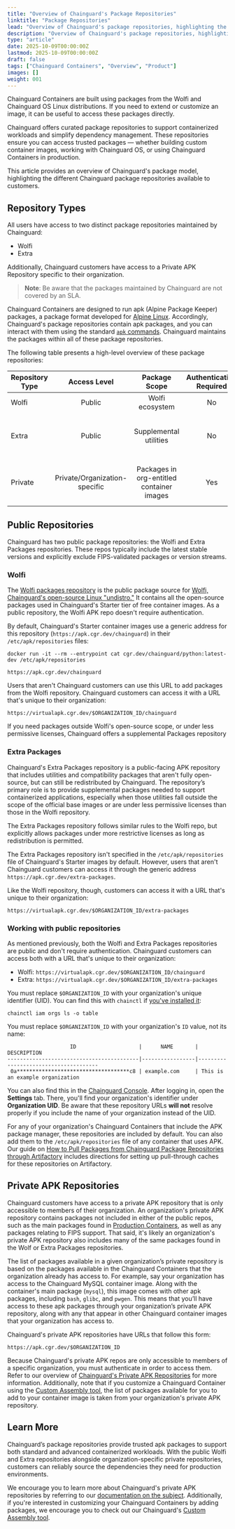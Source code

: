 ```yaml
---
title: "Overview of Chainguard's Package Repositories"
linktitle: "Package Repositories"
lead: "Overview of Chainguard's package repositories, highlighting the different repositories and how to access them."
description: "Overview of Chainguard's package repositories, highlighting the different repositories and how to access them."
type: "article"
date: 2025-10-09T00:00:00Z
lastmod: 2025-10-09T00:00:00Z
draft: false
tags: ["Chainguard Containers", "Overview", "Product"]
images: []
weight: 001
---
```


Chainguard Containers are built using packages from the Wolfi and Chainguard OS Linux distributions. If you need to extend or customize an image, it can be useful to access these packages directly.

Chainguard offers curated package repositories to support containerized workloads and simplify dependency management. These repositories ensure you can access trusted packages — whether building custom container images, working with Chainguard OS, or using Chainguard Containers in production.

This article provides an overview of Chainguard's package model, highlighting the different Chainguard package repositories available to customers.


## Repository Types

All users have access to two distinct package repositories maintained by Chainguard:

* Wolfi
* Extra

Additionally, Chainguard customers have access to a Private APK Repository specific to their organization.

> **Note**: Be aware that the packages maintained by Chainguard are not covered by an SLA.

Chainguard Containers are designed to run apk (Alpine Package Keeper) packages, a package format developed for [Alpine Linux](https://www.alpinelinux.org/). Accordingly, Chainguard's package repositories contain apk packages, and you can interact with them using the standard [`apk` commands](https://docs.alpinelinux.org/user-handbook/0.1a/Working/apk.html). Chainguard maintains the packages within all of these package repositories. 

The following table presents a high-level overview of these package repositories:

| Repository Type | Access Level | Package Scope | Authentication Required | Typical Use Case |
|-----------------|:----------------:|:----------------------:|:-----------------------:|:------------------------:|
| Wolfi | Public | Wolfi ecosystem | No | Starter images |
| Extra | Public | Supplemental utilities | No | Additional dependencies, non-open source software  |
| Private | Private/Organization-specific | Packages in org-entitled container images | Yes | Customizing Chainguard Containers with [Custom Assembly](/chainguard/chainguard-images/features/ca-docs/custom-assembly/) |


## Public Repositories

Chainguard has two public package repositories: the Wolfi and Extra Packages repositories. These repos typically include the latest stable versions and explicitly exclude FIPS-validated packages or version streams. 

### Wolfi

The [Wolfi packages repository](https://github.com/wolfi-dev/os) is the public package source for [Wolfi, Chainguard's open-source Linux "undistro."](/open-source/wolfi/overview/) It contains all the open-source packages used in Chainguard's Starter tier of free container images. As a public repository, the Wolfi APK repo doesn't require authentication. 

By default, Chainguard's Starter container images use a generic address for this repository (`https://apk.cgr.dev/chainguard`) in their `/etc/apk/repositories` files:

```shell
docker run -it --rm --entrypoint cat cgr.dev/chainguard/python:latest-dev /etc/apk/repositories
```
```output
https://apk.cgr.dev/chainguard
```

Users that aren't Chainguard customers can use this URL to add packages from the Wolfi repository. Chainguard customers can access it with a URL that's unique to their organization:

```url
https://virtualapk.cgr.dev/$ORGANIZATION_ID/chainguard
```

If you need packages outside Wolfi's open-source scope, or under less permissive licenses, Chainguard offers a supplemental Packages repository

### Extra Packages

Chainguard's Extra Packages repository is a public-facing APK repository that includes utilities and compatibility packages that aren't fully open-source, but can still be redistributed by Chainguard. The repository’s primary role is to provide supplemental packages needed to support containerized applications, especially when those utilities fall outside the scope of the official base images or are under less permissive licenses than those in the Wolfi repository.

The Extra Packages repository follows similar rules to the Wolfi repo, but explicitly allows packages under more restrictive licenses as long as redistribution is permitted.

The Extra Packages repository isn't specified in the `/etc/apk/repositories` file of Chainguard's Starter images by default. However, users that aren't Chainguard customers can access it through the generic address `https://apk.cgr.dev/extra-packages`. 

Like the Wolfi repository, though, customers can access it with a URL that's unique to their organization:

```url
https://virtualapk.cgr.dev/$ORGANIZATION_ID/extra-packages
```


### Working with public repositories

As mentioned previously, both the Wolfi and Extra Packages repositories are public and don't require authentication. Chainguard customers can access both with a URL that's unique to their organization:

* Wolfi: `https://virtualapk.cgr.dev/$ORGANIZATION_ID/chainguard`
* Extra: `https://virtualapk.cgr.dev/$ORGANIZATION_ID/extra-packages`

You must replace `$ORGANIZATION_ID` with your organization's unique identifier (UID). You can find this with `chainctl` if [you've installed it](/chainguard/chainctl-usage/how-to-install-chainctl/): 

```shell
chainctl iam orgs ls -o table
```

You must replace `$ORGANIZATION_ID` with your organization's `ID` value, not its name:


```output
                    ID                    |      NAME       |          DESCRIPTION                          
------------------------------------------|-----------------|--------------------------------------
 0a************************************c8 | example.com     | This is an example organization
```

You can also find this in the [Chainguard Console](https://console.chainguard.dev/). After logging in, open the **Settings** tab. There, you'll find your organization's identifier under **Organization UID**. Be aware that these repository URLs **will not** resolve properly if you include the name of your organization instead of the UID. 

For any of your organization's Chainguard Containers that include the APK package manager, these repositories are included by default. You can also add them to the `/etc/apk/repositories` file of any container that uses APK. Our guide on [How to Pull Packages from Chainguard Package Repositories through Artifactory](/chainguard/chainguard-images/chainguard-registry/pull-through-guides/artifactory/artifactory-packages-pull-through/#configuring-pull-through-caches-for-chainguards-public-repositories) includes directions for setting up pull-through caches for these repositories on Artifactory.


## Private APK Repositories

Chainguard customers have access to a private APK repository that is only accessible to members of their organization. An organization's private APK repository contains packages not included in either of the public repos, such as the main packages found in [Production Containers](/chainguard/chainguard-images/about/images-categories/#production-containers), as well as any packages relating to FIPS support. That said, it's likely an organization's private APK repository also includes many of the same packages found in the Wolf or Extra Packages repositories.

The list of packages available in a given organization’s private repository is based on the packages available in the Chainguard Containers that the organization already has access to. For example, say your organization has access to the Chainguard MySQL container image. Along with the container's main package (`mysql`), this image comes with other apk packages, including `bash`, `glibc`, and `pwgen`. This means that you’ll have access to these apk packages through your organization’s private APK repository, along with any that appear in other Chainguard container images that your organization has access to.

Chainguard's private APK repositories have URLs that follow this form:

```url
https://apk.cgr.dev/$ORGANIZATION_ID
```

Because Chainguard's private APK repos are only accessible to members of a specific organization, you must authenticate in order to access them. Refer to our overview of [Chainguard's Private APK Repositories](/chainguard/chainguard-images/features/private-apk-repos/) for more information. Additionally, note that if you customize a Chainguard Container using the [Custom Assembly tool](/chainguard/chainguard-images/features/ca-docs/custom-assembly/), the list of packages available for you to add to your container image is taken from your organization's private APK repository.


## Learn More

Chainguard’s package repositories provide trusted apk packages to support both standard and advanced containerized workloads. With the public Wolfi and Extra repositories alongside organization-specific private repositories, customers can reliably source the dependencies they need for production environments.

We encourage you to learn more about Chainguard's private APK repositories by referring to our [documentation on the subject](/chainguard/chainguard-images/features/packages/private-apk-repos/). Additionally, if you're interested in customizing your Chainguard Containers by adding packages, we encourage you to check out our Chainguard's [Custom Assembly tool](/chainguard/chainguard-images/features/ca-docs/custom-assembly/).